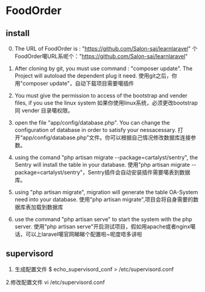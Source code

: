 FoodOrder
====================

install
----------------------

0. The URL of FoodOrder is : "https://github.com/Salon-sai/learnlaravel"
	个FoodOrder噶URL系呢个："https://github.com/Salon-sai/learnlaravel"

1. After cloning by git, you must use command : "composer update". The Project will autoload the dependent plug it need.
   使用git之后，你用"composer update"，自动下载项目需要噶插件

2. You must give the permission to access of the bootstrap and vender files, if you use the linux system
   如果你使用linux系统，必须更改bootstrap 同 vender 目录噶权限。

3. open the file "app/config/database.php". You can change the configuration of database in order to satisfy your nessacessary.
   打开“app/config/database.php”文件。你可以根据自己情况修改数据库连接参数。

3. using the comand "php artisan migrate --package=cartalyst/sentry", the Sentry will install the table in your database.
   使用"php artisan migrate --package=cartalyst/sentry"，Sentry插件会自动安装插件需要噶表到数据库。

4. using "php artisan migrate", migration will generate the table OA-System need into your database.
   使用"php artisan migrate",项目会将自身需要的数据库表加载到数据库

3. use the command "php artisan serve" to start the system with the php server.
   使用"php artisan serve"开启测试项目，假如用apache或者nginx噶话，可以上laravel噶官网睇睇个配置啦~呢度唔多讲啦


supervisord
----------------------
1. 生成配置文件
$ echo_supervisord_conf > /etc/supervisord.conf

2.修改配置文件
vi /etc/supervisord.conf




